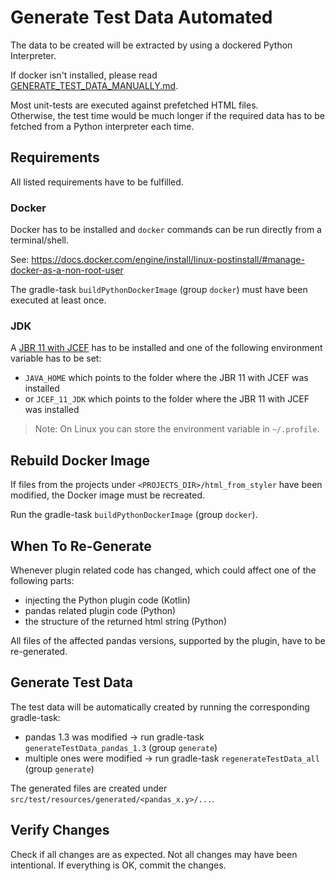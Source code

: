 # Generate Test Data Automated
The data to be created will be extracted by using a dockered Python Interpreter.

If docker isn't installed, please read [GENERATE_TEST_DATA_MANUALLY.md](GENERATE_TEST_DATA_MANUALLY.md).

Most unit-tests are executed against prefetched HTML files.  
Otherwise, the test time would be much longer if the required data has to be fetched from a Python interpreter each time.

## Requirements
All listed requirements have to be fulfilled.
### Docker
Docker has to be installed and `docker` commands can be run directly from a terminal/shell.

See: https://docs.docker.com/engine/install/linux-postinstall/#manage-docker-as-a-non-root-user

The gradle-task `buildPythonDockerImage` (group `docker`) must have been executed at least once.

### JDK
A [JBR 11 with JCEF](https://confluence.jetbrains.com/pages/viewpage.action?pageId=221478946) has to be installed and one of the following environment variable has to be set:
- `JAVA_HOME` which points to the folder where the JBR 11 with JCEF was installed
- or `JCEF_11_JDK` which points to the folder where the JBR 11 with JCEF was installed

>Note: On Linux you can store the environment variable in `~/.profile`.

## Rebuild Docker Image
If files from the projects under `<PROJECTS_DIR>/html_from_styler` have been modified, the Docker image must be recreated.

Run the gradle-task `buildPythonDockerImage` (group `docker`).

## When To Re-Generate
Whenever plugin related code has changed, which could affect one of the following parts:

- injecting the Python plugin code (Kotlin)
- pandas related plugin code (Python)
- the structure of the returned html string (Python)

All files of the affected pandas versions, supported by the plugin, have to be re-generated.

## Generate Test Data
The test data will be automatically created by running the corresponding gradle-task:
- pandas 1.3 was modified -> run gradle-task `generateTestData_pandas_1.3` (group `generate`)
- multiple ones were modified -> run gradle-task `regenerateTestData_all` (group `generate`)

The generated files are created under `src/test/resources/generated/<pandas_x.y>/...`.

## Verify Changes
Check if all changes are as expected. Not all changes may have been intentional.
If everything is OK, commit the changes.